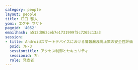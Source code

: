```yaml
---
category: people
layout: people
title: 江口 雅人
yomi: エグチ マサト
pageid: '4052'
emailhash: a512d062ceb7e1731999f5c7265c13a3
session:
- title: Androidスマートデバイスにおける情報漏洩防止策の安全性評価
  psid: 7H-3
  sessiontitle: アクセス制御とセキュリティ
  sessionid: 7h
  role: 発表者
---
```


